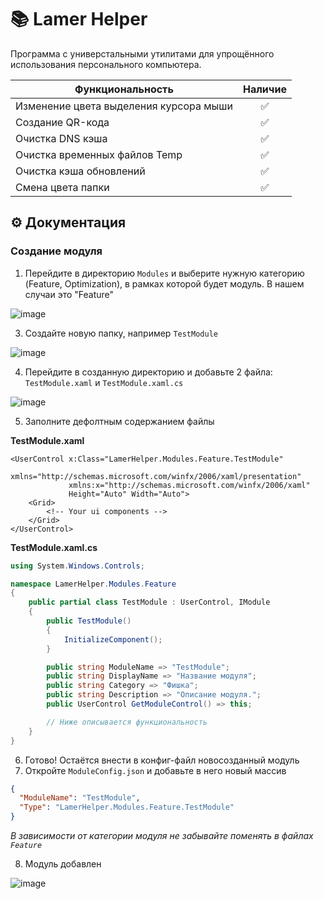 # 📚 Lamer Helper
Программа с универстальными утилитами для упрощённого использования персонального компьютера.

| Функциональность | Наличие |
| - | :-: |
| Изменение цвета выделения курсора мыши | ✅ |
| Создание QR-кода | ✅ |
| Очистка DNS кэша | ✅ |
| Очистка временных файлов Temp | ✅ |
| Очистка кэша обновлений | ✅ |
| Смена цвета папки | ✅ |

## ⚙ Документация
### Создание модуля
1. Перейдите в директорию `Modules` и выберите нужную категорию (Feature, Optimization), в рамках которой будет модуль. В нашем случаи это "Feature"

![image](https://github.com/user-attachments/assets/146b72a8-1904-4d38-a782-7e27795c28c9)

3. Создайте новую папку, например `TestModule`

![image](https://github.com/user-attachments/assets/364538b9-dbfd-4199-905e-42751a3fe500)

4. Перейдите в созданную директорию и добавьте 2 файла: `TestModule.xaml` и `TestModule.xaml.cs`

![image](https://github.com/user-attachments/assets/96a1bc73-f70b-4645-b70b-e727f27e1228)

5. Заполните дефолтным содержанием файлы

**TestModule.xaml**
```xaml
<UserControl x:Class="LamerHelper.Modules.Feature.TestModule"
             xmlns="http://schemas.microsoft.com/winfx/2006/xaml/presentation"
             xmlns:x="http://schemas.microsoft.com/winfx/2006/xaml"
             Height="Auto" Width="Auto">
    <Grid>
        <!-- Your ui components -->
    </Grid>
</UserControl>
```
**TestModule.xaml.cs**
```c#
using System.Windows.Controls;

namespace LamerHelper.Modules.Feature
{
    public partial class TestModule : UserControl, IModule
    {
        public TestModule()
        {
            InitializeComponent();
        }

        public string ModuleName => "TestModule";
        public string DisplayName => "Название модуля";
        public string Category => "Фишка";
        public string Description => "Описание модуля.";
        public UserControl GetModuleControl() => this;

        // Ниже описывается функциональность
    }
}
```
6. Готово! Остаётся внести в конфиг-файл новосозданный модуль
7. Откройте `ModuleConfig.json` и добавьте в него новый массив
```json
{
  "ModuleName": "TestModule",
  "Type": "LamerHelper.Modules.Feature.TestModule"
}
```
*В зависимости от категории модуля не забывайте поменять в файлах `Feature`*

8. Модуль добавлен

![image](https://github.com/user-attachments/assets/001773e4-1fff-450a-8158-fea79b5f51e0)
